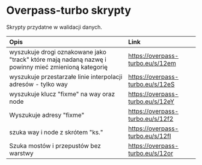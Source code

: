# Overpass-turbo skrypty
Skrypty  przydatne  w walidacji danych.

| Opis | Link |
| :--- | :---|
| wyszukuje drogi oznakowane jako "track" które mają nadaną nazwę i powinny mieć zmienioną kategorię | https://overpass-turbo.eu/s/12em |
| wyszukuje przestarzałe linie interpolacji adresów - tylko way | https://overpass-turbo.eu/s/12eS |
| wyszukuje klucz "fixme" na way oraz node | https://overpass-turbo.eu/s/12eY |
| Wyszukuje adresy "fixme" | https://overpass-turbo.eu/s/12f2 |
| szuka way i node z skrótem "ks." | https://overpass-turbo.eu/s/12fI |
| Szuka mostów i przepustów bez warstwy| https://overpass-turbo.eu/s/12or |
